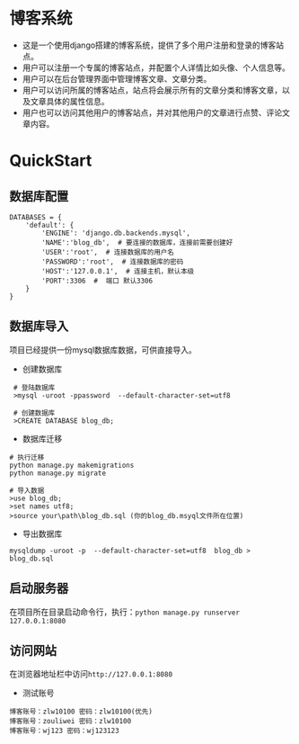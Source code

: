 ﻿# 博客系统
* 这是一个使用django搭建的博客系统，提供了多个用户注册和登录的博客站点。
* 用户可以注册一个专属的博客站点，并配置个人详情比如头像、个人信息等。
* 用户可以在后台管理界面中管理博客文章、文章分类。
* 用户可以访问所属的博客站点，站点将会展示所有的文章分类和博客文章，以及文章具体的属性信息。
* 用户也可以访问其他用户的博客站点，并对其他用户的文章进行点赞、评论文章内容。

# QuickStart
## 数据库配置
```python3
DATABASES = {
    'default': {
        'ENGINE': 'django.db.backends.mysql',
        'NAME':'blog_db',  # 要连接的数据库，连接前需要创建好
        'USER':'root',  # 连接数据库的用户名
        'PASSWORD':'root',  # 连接数据库的密码
        'HOST':'127.0.0.1',  # 连接主机，默认本级
        'PORT':3306  #  端口 默认3306
    }
}
```


## 数据库导入
项目已经提供一份mysql数据库数据，可供直接导入。

* 创建数据库

```python3
 # 登陆数据库
 >mysql -uroot -ppassword  --default-character-set=utf8

 # 创建数据库
 >CREATE DATABASE blog_db;
 ```

 * 数据库迁移
 ```python3
 # 执行迁移
 python manage.py makemigrations
 python manage.py migrate

 # 导入数据
 >use blog_db;
 >set names utf8;
 >source your\path\blog_db.sql (你的blog_db.msyql文件所在位置)
```

* 导出数据库
```python3
mysqldump -uroot -p  --default-character-set=utf8  blog_db > blog_db.sql
```


## 启动服务器
在项目所在目录启动命令行，执行：`python manage.py runserver 127.0.0.1:8080`

## 访问网站
在浏览器地址栏中访问`http://127.0.0.1:8080`
* 测试账号
```python3
博客账号：zlw10100 密码：zlw10100(优先)
博客账号：zouliwei 密码：zlw10100
博客账号：wj123 密码：wj123123
```



